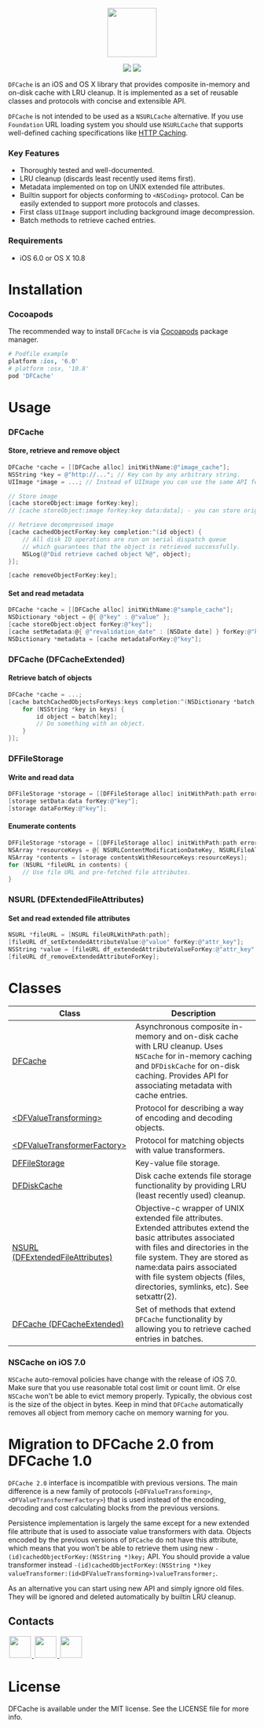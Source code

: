 <p align="center"><img src="https://cloud.githubusercontent.com/assets/1567433/9701460/c779930e-5432-11e5-9c49-e4f00fef9770.png" height="100"/></p>

<p align="center">
<a href="https://cocoapods.org"><img src="https://img.shields.io/cocoapods/v/DFCache.svg"></a>
<a href="https://github.com/Carthage/Carthage"><img src="https://img.shields.io/badge/Carthage-compatible-4BC51D.svg?style=flat"></a>
</p>

`DFCache` is an iOS and OS X library that provides composite in-memory and on-disk cache with LRU cleanup. It is implemented as a set of reusable classes and protocols with concise and extensible API. 

`DFCache` is not intended to be used as a `NSURLCache` alternative. If you use `Foundation` URL loading system you should use `NSURLCache` that supports well-defined caching specifications like [HTTP Caching](https://tools.ietf.org/html/rfc7234).

### Key Features
 - Thoroughly tested and well-documented.
 - LRU cleanup (discards least recently used items first).
 - Metadata implemented on top on UNIX extended file attributes.
 - Builtin support for objects conforming to `<NSCoding>` protocol. Can be easily extended to support more protocols and classes.
 - First class `UIImage` support including background image decompression.
 - Batch methods to retrieve cached entries.

### Requirements
- iOS 6.0 or OS X 10.8

# Installation

### Cocoapods
The recommended way to install `DFCache` is via [Cocoapods](http://cocoapods.org) package manager.
```ruby
# Podfile example
platform :ios, '6.0'
# platform :osx, '10.8'
pod 'DFCache'
```

# Usage

### DFCache

#### Store, retrieve and remove object
```objective-c
DFCache *cache = [[DFCache alloc] initWithName:@"image_cache"];
NSString *key = @"http://..."; // Key can by any arbitrary string.
UIImage *image = ...; // Instead of UIImage you can use the same API for objects conforming to NSCoding protocol

// Store image
[cache storeObject:image forKey:key];
// [cache storeObject:image forKey:key data:data]; - you can store original image data

// Retrieve decompressed image
[cache cachedObjectForKey:key completion:^(id object) {
    // All disk IO operations are run on serial dispatch queue
    // which guarantees that the object is retrieved successfully.
    NSLog(@"Did retrieve cached object %@", object);
}];

[cache removeObjectForKey:key];
```

#### Set and read metadata
```objective-c
DFCache *cache = [[DFCache alloc] initWithName:@"sample_cache"];
NSDictionary *object = @{ @"key" : @"value" };
[cache storeObject:object forKey:@"key"];
[cache setMetadata:@{ @"revalidation_date" : [NSDate date] } forKey:@"key"];
NSDictionary *metadata = [cache metadataForKey:@"key"];
```

### DFCache (DFCacheExtended)

#### Retrieve batch of objects
```objective-c
DFCache *cache = ...;
[cache batchCachedObjectsForKeys:keys completion:^(NSDictionary *batch) {
    for (NSString *key in keys) {
        id object = batch[key];
        // Do something with an object.
    }
}];
```

### DFFileStorage

#### Write and read data
```objective-c
DFFileStorage *storage = [[DFFileStorage alloc] initWithPath:path error:nil];
[storage setData:data forKey:@"key"];
[storage dataForKey:@"key"];
```

#### Enumerate contents
```objective-c
DFFileStorage *storage = [[DFFileStorage alloc] initWithPath:path error:nil];
NSArray *resourceKeys = @[ NSURLContentModificationDateKey, NSURLFileAllocatedSizeKey ];
NSArray *contents = [storage contentsWithResourceKeys:resourceKeys];
for (NSURL *fileURL in contents) {
    // Use file URL and pre-fetched file attributes. 
}
```

### NSURL (DFExtendedFileAttributes)

#### Set and read extended file attributes
```objective-c
NSURL *fileURL = [NSURL fileURLWithPath:path];
[fileURL df_setExtendedAttributeValue:@"value" forKey:@"attr_key"];
NSString *value = [fileURL df_extendedAttributeValueForKey:@"attr_key" error:NULL];
[fileURL df_removeExtendedAttributeForKey];
```

# Classes
|Class|Description|
|---------|---------|
|[DFCache](https://github.com/kean/DFCache/blob/master/DFCache/DFCache.h)|Asynchronous composite in-memory and on-disk cache with LRU cleanup. Uses `NSCache` for in-memory caching and `DFDiskCache` for on-disk caching. Provides API for associating metadata with cache entries.|
|[\<DFValueTransforming\>](https://github.com/kean/DFCache/blob/master/DFCache/Transforming/DFValueTransformer.h)|Protocol for describing a way of encoding and decoding objects.|
|[\<DFValueTransformerFactory\>](https://github.com/kean/DFCache/blob/master/DFCache/Transforming/DFValueTransformerFactory.h)|Protocol for matching objects with value transformers.|
|[DFFileStorage](https://github.com/kean/DFCache/blob/master/DFCache/Key-Value%20File%20Storage/DFFileStorage.h)|Key-value file storage.|
|[DFDiskCache](https://github.com/kean/DFCache/blob/master/DFCache/DFDiskCache.h)|Disk cache extends file storage functionality by providing LRU (least recently used) cleanup.|
|[NSURL (DFExtendedFileAttributes)](https://github.com/kean/DFCache/blob/master/DFCache/Extended%20File%20Attributes/NSURL%2BDFExtendedFileAttributes.h)|Objective-c wrapper of UNIX extended file attributes. Extended attributes extend the basic attributes associated with files and directories in the file system. They are stored as name:data pairs associated with file system objects (files, directories, symlinks, etc). See setxattr(2).|
|[DFCache (DFCacheExtended)](https://github.com/kean/DFCache/blob/master/DFCache/DFCache%2BDFExtensions.h)|Set of methods that extend `DFCache` functionality by allowing you to retrieve cached entries in batches.|

### NSCache on iOS 7.0
`NSCache` auto-removal policies have change with the release of iOS 7.0. Make sure that you use reasonable total cost limit or count limit. Or else `NSCache` won't be able to evict memory properly. Typically, the obvious cost is the size of the object in bytes. Keep in mind that `DFCache` automatically removes all object from memory cache on memory warning for you.

# Migration to DFCache 2.0 from DFCache 1.0

`DFCache 2.0` interface is incompatible with previous versions. The main difference is a new family of protocols (`<DFValueTransforming>`, `<DFValueTransformerFactory>`) that is used instead of the encoding, decoding and cost calculating blocks from the previous versions. 

Persistence implementation is largely the same except for a new extended file attribute that is used to associate value transformers with data. Objects encoded by the previous versions of `DFCache` do not have this attribute, which means that you won't be able to retrieve them using new  `-(id)cachedObjectForKey:(NSString *)key;` API. You should provide a value transformer instead `-(id)cachedObjectForKey:(NSString *)key valueTransformer:(id<DFValueTransforming>)valueTransformer;`.

As an alternative you can start using new API and simply ignore old files. They will be ignored and deleted automatically by builtin LRU cleanup.

## Contacts

<a href="https://github.com/kean">
<img src="https://cloud.githubusercontent.com/assets/1567433/6521218/9c7e2502-c378-11e4-9431-c7255cf39577.png" height="44" hspace="2"/>
</a>
<a href="https://twitter.com/a_grebenyuk">
<img src="https://cloud.githubusercontent.com/assets/1567433/6521243/fb085da4-c378-11e4-973e-1eeeac4b5ba5.png" height="44" hspace="2"/>
</a>
<a href="https://www.linkedin.com/pub/alexander-grebenyuk/83/b43/3a0">
<img src="https://cloud.githubusercontent.com/assets/1567433/6521256/20247bc2-c379-11e4-8e9e-417123debb8c.png" height="44" hspace="2"/>
</a>

# License
DFCache is available under the MIT license. See the LICENSE file for more info.
